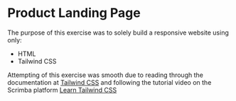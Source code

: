 # Product Landing Page

The purpose of this exercise was to solely build a responsive website using only:
 - HTML
 - Tailwind CSS

Attempting of this exercise was smooth due to reading through the documentation at [Tailwind CSS](https://tailwindcss.com/ "Tailwind CSS Docs") and following the tutorial video on the Scrimba platform [Learn Tailwind CSS](https://scrimba.com/learn/tailwind "Learn Tailwind CSS on Scrimba")

